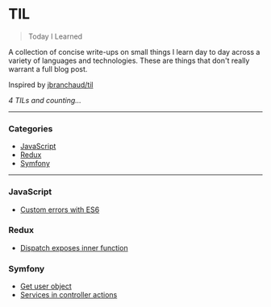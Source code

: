 # TIL

> Today I Learned

A collection of concise write-ups on small things I learn day to day across a
variety of languages and technologies. These are things that don't really
warrant a full blog post.

Inspired by [jbranchaud/til](https://github.com/jbranchaud/til)

_4 TILs and counting..._

---

### Categories

* [JavaScript](#javascript)
* [Redux](#redux)
* [Symfony](#symfony)

---

### JavaScript

* [Custom errors with ES6](javascript/custom-errors-with-es6.md)

### Redux

* [Dispatch exposes inner function](redux/dispatch-exposes-inner-function.md)

### Symfony

* [Get user object](symfony/get-user-object.md)
* [Services in controller actions](symonfy/services-in-controller-actions.md)